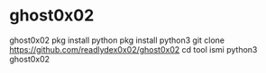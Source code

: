 # ghost0x02
ghost0x02
pkg install python
pkg install python3
git clone https://github.com/readlydex0x02/ghost0x02
cd tool ismi
python3 ghost0x02
